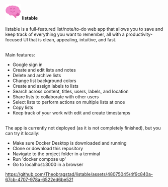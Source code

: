 #### <img src="resources/img/brain.png" width="50px"/> listable

listable is a full-featured list/note/to-do web app that allows you to save and keep track of everything you want to remember, all with a productivity-focused UI that is clean, appealing, intuitive, and fast.
<br><br>

Main features:  
- Google sign in
- Create and edit lists and notes
- Delete and archive lists
- Change list background colors
- Create and assign labels to lists
- Search across content, titles, users, labels, and location
- Share lists to collaborate with other users
- Select lists to perform actions on multiple lists at once
- Copy lists
- Keep track of your work with edit and create timestamps
<br><br>

The app is currently not deployed (as it is not completely finished), but you can try it locally:  
- Make sure Docker Desktop is downloaded and running
- Clone or download this repository
- Navigate to the project folder in a terminal
- Run 'docker compose up'
- Go to localhost:3000 in a browser


https://github.com/Theobragstad/listable/assets/48075045/4f9c840a-67cb-4707-978a-6522ed6be52f


